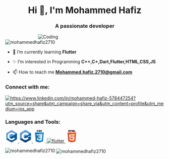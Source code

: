 
<h1 align="center">Hi 👋, I'm Mohammed Hafiz</h1>
<h3 align="center">A passionate developer</h3>
<img align="right" alt="Coding" width="400" src="https://cdn.dribbble.com/users/1162077/screenshots/3848914/media/7ed7d5ca074b48b328150e5a231e8d1f.gif">


<p align="left"> <img src="https://komarev.com/ghpvc/?username=mohammedhafiz2710&label=Profile%20views&color=0e75b6&style=flat" alt="mohammedhafiz2710" /> </p>

- 🌱 I’m currently learning **Flutter**

- ✨ I’m interested in Programming **C++,C+,Dart,Flutter,HTML,CSS,JS**

- 📫 How to reach me **Mohammed.hafiz.2710@gmail.com**

<h3 align="left">Connect with me:</h3>
<p align="left">
<a href="https://www.linkedin.com/in/mohammed-hafiz-578447254?utm_source=share&utm_campaign=share_via&utm_content=profile&utm_medium=ios_app" target="blank"><img align="center" src="https://raw.githubusercontent.com/rahuldkjain/github-profile-readme-generator/master/src/images/icons/Social/linked-in-alt.svg" alt="https://www.linkedin.com/in/mohammed-hafiz-578447254?utm_source=share&utm_campaign=share_via&utm_content=profile&utm_medium=ios_app" height="30" width="40" /></a>
</p>
<h3 align="left">Languages and Tools:</h3>
<p align="left"> <a href="https://www.cprogramming.com/" target="_blank" rel="noreferrer"> <img src="https://raw.githubusercontent.com/devicons/devicon/master/icons/c/c-original.svg" alt="c" width="40" height="40"/> </a> <a href="https://www.w3schools.com/cpp/" target="_blank" rel="noreferrer"> <img src="https://raw.githubusercontent.com/devicons/devicon/master/icons/cplusplus/cplusplus-original.svg" alt="cplusplus" width="40" height="40"/> </a> <a href="https://www.w3schools.com/css/" target="_blank" rel="noreferrer"> <img src="https://raw.githubusercontent.com/devicons/devicon/master/icons/css3/css3-original-wordmark.svg" alt="css3" width="40" height="40"/> </a> <a href="https://flutter.dev" target="_blank" rel="noreferrer"> <img src="https://www.vectorlogo.zone/logos/flutterio/flutterio-icon.svg" alt="flutter" width="40" height="40"/> </a> <a href="https://www.w3.org/html/" target="_blank" rel="noreferrer"> <img src="https://raw.githubusercontent.com/devicons/devicon/master/icons/html5/html5-original-wordmark.svg" alt="html5" width="40" height="40"/> </a> </p>

<p><img align="left" src="https://github-readme-stats.vercel.app/api/top-langs?username=mohammedhafiz2710&show_icons=true&locale=en&layout=compact" alt="mohammedhafiz2710" /></p>

<p>&nbsp;<img align="center" src="https://github-readme-stats.vercel.app/api?username=mohammedhafiz2710&show_icons=true&locale=en" alt="mohammedhafiz2710" /></p>
